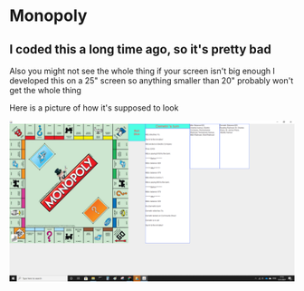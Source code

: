 # Monopoly
## I coded this a long time ago, so it's pretty bad

Also you might not see the whole thing if your screen isn't big enough
I developed this on a 25" screen so anything smaller than 20" probably won't get the whole thing

Here is a picture of how it's supposed to look

![Monopoly Game](monopoly.png)
